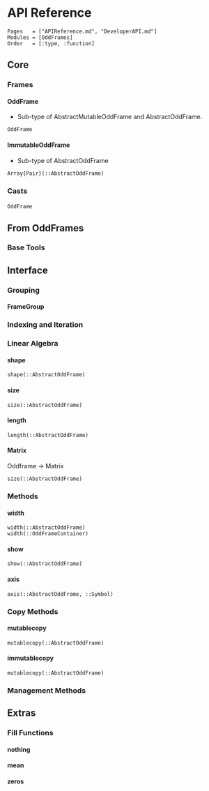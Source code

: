 # API Reference
```@index
Pages   = ["APIReference.md", "DeveloperAPI.md"]
Modules = [OddFrames]
Order   = [:type, :function]
```

## Core

### Frames
#### OddFrame
- Sub-type of AbstractMutableOddFrame and AbstractOddFrame.
```@docs
OddFrame
```
#### ImmutableOddFrame
- Sub-type of AbstractOddFrame
```@docs
Array{Pair}(::AbstractOddFrame)
```
### Casts
####
```@docs
OddFrame
```
## From OddFrames

### Base Tools

## Interface

### Grouping
#### FrameGroup
### Indexing and Iteration

### Linear Algebra
#### shape
```@docs
shape(::AbstractOddFrame)
```
#### size
```@docs
size(::AbstractOddFrame)
```
#### length
```@docs
length(::AbstractOddFrame)
```
#### Matrix
Oddframe -> Matrix
```@docs
size(::AbstractOddFrame)
```
### Methods
#### width
```@docs
width(::AbstractOddFrame)
width(::OddFrameContainer)
```
#### show
```@docs
show(::AbstractOddFrame)
```
#### axis
```@docs
axis(::AbstractOddFrame, ::Symbol)
```
### Copy Methods
#### mutablecopy
```@docs
mutablecopy(::AbstractOddFrame)
```
#### immutablecopy
```@docs
mutablecopy(::AbstractOddFrame)
```
### Management Methods

## Extras
### Fill Functions
#### nothing
#### mean
#### zeros
